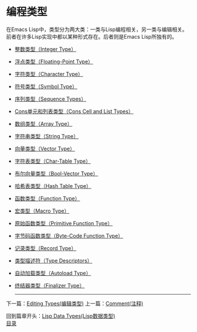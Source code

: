 # 编程类型   

在Emacs Lisp中，类型分为两大类：一类与Lisp编程相关，另一类与编辑相关。前者在许多Lisp实现中都以某种形式存在。后者则是Emacs Lisp所独有的。

* [整数类型（Integer Type）]()

* [浮点类型（Floating-Point Type）]()

* [字符类型（Character Type）]()

* [符号类型（Symbol Type）]()

* [序列类型（Sequence Types）]()

* [Cons单元和列表类型（Cons Cell and List Types）]()

* [数组类型（Array Type）]()

* [字符串类型（String Type）]()

* [向量类型（Vector Type）]()

* [字符表类型（Char-Table Type）]()

* [布尔向量类型（Bool-Vector Type）]()

* [哈希表类型（Hash Table Type）]()

* [函数类型（Function Type）]()

* [宏类型（Macro Type）]()

* [原始函数类型（Primitive Function Type）]()

* [字节码函数类型（Byte-Code Function Type）]()

* [记录类型（Record Type）]()

* [类型描述符（Type Descriptors）]()

* [自动加载类型（Autoload Type）]()

* [终结器类型（Finalizer Type）]()

  **********************************************
下一篇：[Editing Types(编辑类型)](./2.5-Editing_Types（编辑类型）.md)
上一篇：[Comment(注释)](./2.3-Comment（注释）.md)

回到篇章开头：[Lisp Data Types(Lisp数据类型)](https://github.com/tutict/emacs-lisp-reference-manual-zh_cn/blob/main/%E7%BF%BB%E8%AF%91/%E7%AC%AC%E4%BA%8C%E7%AB%A0Lisp_Data_Types/Lisp_Data_Types%EF%BC%88Lisp%20%E6%95%B0%E6%8D%AE%E7%B1%BB%E5%9E%8B%EF%BC%89.md)    
[目录](../目录.md)